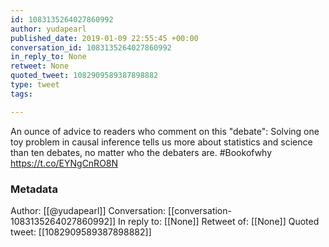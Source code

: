 ```yaml
---
id: 1083135264027860992
author: yudapearl
published_date: 2019-01-09 22:55:45 +00:00
conversation_id: 1083135264027860992
in_reply_to: None
retweet: None
quoted_tweet: 1082909589387898882
type: tweet
tags:

---
```


An ounce of advice to readers who comment on this "debate": Solving one toy problem in causal inference tells us more about statistics and science than ten debates, no matter who the debaters are. #Bookofwhy https://t.co/EYNgCnRO8N

### Metadata

Author: [[@yudapearl]]
Conversation: [[conversation-1083135264027860992]]
In reply to: [[None]]
Retweet of: [[None]]
Quoted tweet: [[1082909589387898882]]
